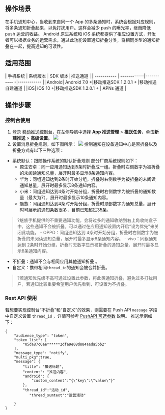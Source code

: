 ## 操作场景
在手机通知中心，当收到来自同一个 App 的多条通知时，系统会根据对应规则，将多条通知折叠起来，以免打扰用户。这样会减少 push 的曝光率，继而降低 push 运营的收益。
Android 原生系统和 iOS 系统都提供了相应设置方式，开发者可以根据业务的运营需求，通过此功能设置通知折叠分类，将相同类型的通知折叠在一起，提高通知的可读性。

## 适用范围

| 手机系统   | 系统版本 | SDK 版本| 推送通道 |
| -----------  | ------------|----------- -|------------ |
|Android| Android 7.0 +|移动推送SDK 1.2.0.1 + |移动推送自建通道 |
|iOS| iOS 10 +|移动推送SDK 1.2.0.1 + | APNs 通道 |

## 操作步骤
### 	控制台使用
1. 登录 [移动推送控制台](https://console.cloud.tencent.com/tpns)，在左侧导航中选择 **App 推送管理** > **推送任务**，单击**新建推送** > **高级设置**。
![](https://qcloudimg.tencent-cloud.cn/raw/55f4a84c9e3d71fc182803b843b3505f.png)
2. 设置消息折叠规则，如下图所示：
![](https://main.qcloudimg.com/raw/9b1a3112e801b9f4ecf1e3f59facaea8.png)
控制通知在设备通知中心是否折叠以及折叠方式有以下三种选项：
 - 系统默认：跟随操作系统的默认折叠规则
部分厂商系统规则如下：
	- 原生安卓：同一应用通知达到5条时折叠成一组。折叠时右侧数字为被折叠的未阅读通知总量，展开时最多显示8条通知内容。
	- 华为：同组通知达到2条时开始分组。折叠时右侧数字为被折叠的未阅读通知总量，展开时最多显示8条通知内容。
	- 小米：同组通知达到4条时开始分组，折叠时右侧数字为被折叠的通知数量（最大为7），展开时最多显示10条通知内容。
	-  魅族：同组通知达到4条时开始分组，折叠时顶部数字为通知总量，展开时可展示的通知条数很多，目前已知超过35条。
>?魅族手机提供的不重要通知功能，会将过多的通知收纳到右上角收纳盒子中，这些通知不会被折叠。可以通过在应用通知设置内开启“设为优先”来关闭此功能。
	-  OPPO：同组通知达到 4条时开始分组，折叠时右侧数字为被折叠的未阅读通知总量，展开时最多显示8条通知内容。
	-  vivo：同组通知达到 2条时开始分组，折叠时无数字显示被折叠的通知总量，展开时最多显示8条通知内容。
 - 不折叠：通知不会与相同应用其他通知折叠 。
 - 自定义：携带相同`thread_id`的通知会被合并折叠。
>?若通知优先级不高可通过设置此参数，将此类通知折叠，避免过多打扰用户，若通知比较重要希望用户优先看到，可设置为不折叠。

### Rest API 使用
若想要实现控制台“不折叠”和“自定义”的效果，则需要在 Push API `message` 字段中自定义设置 `thread_id` ，详情可参考 [PushAPI 可选参数](https://cloud.tencent.com/document/product/548/39064#.E5.8F.AF.E9.80.89.E5.8F.82.E6.95.B0) 说明。
推送示例如下：
```
{
    "audience_type": "token",
    "token_list": [
        "05da87c0ae******2dfa9e08d884aada5bb2"
    ],
    "message_type": "notify",
    "multi_pkg":true,
    "message": {
        "title": "推送标题",
        "content": "推送内容",
        "android": {
            "custom_content":"{\"key\":\"value\"}"
        },
        "thread_id":"活动_id",
		   "thread_sumtext":"运营活动"
				
    }
}
```
